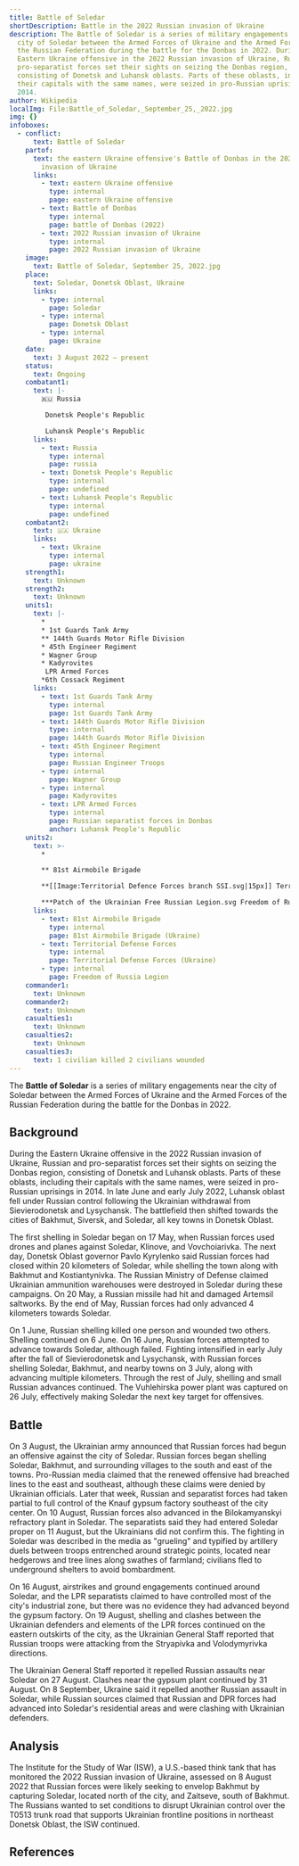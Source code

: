 ```yaml
---
title: Battle of Soledar
shortDescription: Battle in the 2022 Russian invasion of Ukraine
description: The Battle of Soledar is a series of military engagements near the
  city of Soledar between the Armed Forces of Ukraine and the Armed Forces of
  the Russian Federation during the battle for the Donbas in 2022. During the
  Eastern Ukraine offensive in the 2022 Russian invasion of Ukraine, Russian and
  pro-separatist forces set their sights on seizing the Donbas region,
  consisting of Donetsk and Luhansk oblasts. Parts of these oblasts, including
  their capitals with the same names, were seized in pro-Russian uprisings in
  2014.
author: Wikipedia
localImg: File:Battle_of_Soledar,_September_25,_2022.jpg
img: {}
infoboxes:
  - conflict:
      text: Battle of Soledar
    partof:
      text: the eastern Ukraine offensive's Battle of Donbas in the 2022 Russian
        invasion of Ukraine
      links:
        - text: eastern Ukraine offensive
          type: internal
          page: eastern Ukraine offensive
        - text: Battle of Donbas
          type: internal
          page: battle of Donbas (2022)
        - text: 2022 Russian invasion of Ukraine
          type: internal
          page: 2022 Russian invasion of Ukraine
    image:
      text: Battle of Soledar, September 25, 2022.jpg
    place:
      text: Soledar, Donetsk Oblast, Ukraine
      links:
        - type: internal
          page: Soledar
        - type: internal
          page: Donetsk Oblast
        - type: internal
          page: Ukraine
    date:
      text: 3 August 2022 – present
    status:
      text: Ongoing
    combatant1:
      text: |-
        🇷🇺 Russia

         Donetsk People's Republic

         Luhansk People's Republic
      links:
        - text: Russia
          type: internal
          page: russia
        - text: Donetsk People's Republic
          type: internal
          page: undefined
        - text: Luhansk People's Republic
          type: internal
          page: undefined
    combatant2:
      text: 🇺🇦 Ukraine
      links:
        - text: Ukraine
          type: internal
          page: ukraine
    strength1:
      text: Unknown
    strength2:
      text: Unknown
    units1:
      text: |-
        * 
        * 1st Guards Tank Army
        ** 144th Guards Motor Rifle Division 
        * 45th Engineer Regiment
        * Wagner Group
        * Kadyrovites
         LPR Armed Forces
        *6th Cossack Regiment
      links:
        - text: 1st Guards Tank Army
          type: internal
          page: 1st Guards Tank Army
        - text: 144th Guards Motor Rifle Division
          type: internal
          page: 144th Guards Motor Rifle Division
        - text: 45th Engineer Regiment
          type: internal
          page: Russian Engineer Troops
        - type: internal
          page: Wagner Group
        - type: internal
          page: Kadyrovites
        - text: LPR Armed Forces
          type: internal
          page: Russian separatist forces in Donbas
          anchor: Luhansk People's Republic
    units2:
      text: >-
        * 

        ** 81st Airmobile Brigade 

        **[[Image:Territorial Defence Forces branch SSI.svg|15px]] Territorial Defense Forces

        ***Patch of the Ukrainian Free Russian Legion.svg Freedom of Russia Legion
      links:
        - text: 81st Airmobile Brigade
          type: internal
          page: 81st Airmobile Brigade (Ukraine)
        - text: Territorial Defense Forces
          type: internal
          page: Territorial Defense Forces (Ukraine)
        - type: internal
          page: Freedom of Russia Legion
    commander1:
      text: Unknown
    commander2:
      text: Unknown
    casualties1:
      text: Unknown
    casualties2:
      text: Unknown
    casualties3:
      text: 1 civilian killed 2 civilians wounded
---
```


The **Battle of Soledar** is a series of military engagements near the city of Soledar between the Armed Forces of Ukraine and the Armed Forces of the Russian Federation during the battle for the Donbas in 2022.

## Background
During the Eastern Ukraine offensive in the 2022 Russian invasion of Ukraine, Russian and pro-separatist forces set their sights on seizing the Donbas region, consisting of Donetsk and Luhansk oblasts. Parts of these oblasts, including their capitals with the same names, were seized in pro-Russian uprisings in 2014. In late June and early July 2022, Luhansk oblast fell under Russian control following the Ukrainian withdrawal from Sievierodonetsk and Lysychansk. The battlefield then shifted towards the cities of Bakhmut, Siversk, and Soledar, all key towns in Donetsk Oblast.

The first shelling in Soledar began on 17 May, when Russian forces used drones and planes against Soledar, Klinove, and Vovchoiarivka. The next day, Donetsk Oblast governor Pavlo Kyrylenko said Russian forces had closed within 20 kilometers of Soledar, while shelling the town along with Bakhmut and Kostiantynivka. The Russian Ministry of Defense claimed Ukrainian ammunition warehouses were destroyed in Soledar during these campaigns. On 20 May, a Russian missile had hit and damaged Artemsil saltworks. By the end of May, Russian forces had only advanced 4 kilometers towards Soledar.

On 1 June, Russian shelling killed one person and wounded two others. Shelling continued on 6 June. On 16 June, Russian forces attempted to advance towards Soledar, although failed. Fighting intensified in early July after the fall of Sievierodonetsk and Lysychansk, with Russian forces shelling Soledar, Bakhmut, and nearby towns on 3 July, along with advancing multiple kilometers. Through the rest of July, shelling and small Russian advances continued. The Vuhlehirska power plant was captured on 26 July, effectively making Soledar the next key target for offensives.

## Battle
On 3 August, the Ukrainian army announced that Russian forces had begun an offensive against the city of Soledar. Russian forces began shelling Soledar, Bakhmut, and surrounding villages to the south and east of the towns. Pro-Russian media claimed that the renewed offensive had breached lines to the east and southeast, although these claims were denied by Ukrainian officials. Later that week, Russian and separatist forces had taken partial to full control of the Knauf gypsum factory southeast of the city center. On 10 August, Russian forces also advanced in the Bilokamyanskyi refractory plant in Soledar. The separatists said they had entered Soledar proper on 11 August, but the Ukrainians did not confirm this. The fighting in Soledar was described in the media as "grueling" and typified by artillery duels between troops entrenched around strategic points, located near hedgerows and tree lines along swathes of farmland; civilians fled to underground shelters to avoid bombardment.

On 16 August, airstrikes and ground engagements continued around Soledar, and the LPR separatists claimed to have controlled most of the city's industrial zone, but there was no evidence they had advanced beyond the gypsum factory. On 19 August, shelling and clashes between the Ukrainian defenders and elements of the LPR forces continued on the eastern outskirts of the city, as the Ukrainian General Staff reported that Russian troops were attacking from the Stryapivka and Volodymyrivka directions.

The Ukrainian General Staff reported it repelled Russian assaults near Soledar on 27 August. Clashes near the gypsum plant continued by 31 August. On 8 September, Ukraine said it repelled another Russian assault in Soledar, while Russian sources claimed that Russian and DPR forces had advanced into Soledar's residential areas and were clashing with Ukrainian defenders.

## Analysis
The Institute for the Study of War (ISW), a U.S.-based think tank that has monitored the 2022 Russian invasion of Ukraine, assessed on 8 August 2022 that Russian forces were likely seeking to envelop Bakhmut by capturing Soledar, located north of the city, and Zaitseve, south of Bakhmut. The Russians wanted to set conditions to disrupt Ukrainian control over the T0513 trunk road that supports Ukrainian frontline positions in northeast Donetsk Oblast, the ISW continued.

## References
